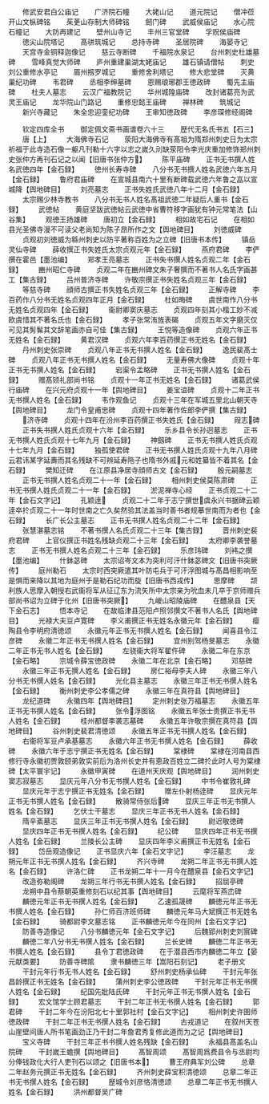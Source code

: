 <!-- { "loadSidebar": true } -->
　　修武安君白公庙记
　　广济院石幢
　　大姥山记
　　道元院记
　　僧冲莅开山文枞碑铭
　　茱茰山存制大师碑铭
　　劒门碑
　　武威侯庙记
　　水心院石幢记
　　大防再建记
　　壁州山寺记
　　丰州三官堂碑
　　孚贶侯庙碑
　　徳尖山院塔记
　　髙骈筑城记
　　总持寺碑
　　圣居院碑
　　海晏寺记
　　天宫寺金铜释迦像记
　　慈云寺断碑
　　千福院水泉记
　　台州刺史杜雄墓碑
　　雪峰真觉大师碑
　　庐州重建巢湖太姥庙记
　　雄石镇请僧帖
　　刺史刘公重修水亭记
　　眉州剏罗城记
　　重修舍利塔记
　　修大悲堂碑
　　灭黄巢纪功碑
　　韦君碑
　　丞相李绅墓碑
　　恩赐琅琊郡王徳政碑
　　蜀先主庙碑
　　杜夫人墓志
　　云汉广福教院记
　　华州城隍庙碑
　　改封诸葛亮为武灵王庙记
　　龙华院山门路记
　　重修忠懿王庙碑
　　禅林碑
　　筑城记
　　新兴寺藏记
　　朱全忠迎銮纪功碑
　　王审知徳政碑
　　李彦琛修经阁碑

　　钦定四库全书
　　御定佩文斋书画谱卷六十三
　　歴代无名氏书五【石三】
　　唐【上】
　　大海佛寺石记
　　荥阳大海佛寺有髙祖为隋郑州刺史日为太宗祈福于此寺造石像一躯凡刊勒十六字以志之嵗久刓缺荥阳令李光庆重加修饰郑州刺史张仲方再刊石记之以闻【旧唐书张仲方】
　　陈平庙碑
　　正书无书撰人姓名武徳四年【金石録】
　　徳州长寿寺碑
　　八分书无书撰人姓名武徳六年五月【金石録】
　　鲁府君庙碑
　　在宣城县南六十里有断碑载武徳六年鲁之嵓以宣城降【舆地碑目】
　　刘亮墓志
　　正书失姓氏武徳八年十二月【金石録】
　　太宗赐少林寺教书
　　八分书无书人姓名髙祖武徳二年疑后人重书【金石録】
　　武徳帖
　　黄庭坚跋武徳帖云武徳中省曹符移字画犹有钟元常笔法【山谷集】
　　观徳王扬雄碑
　　唐初立【金石録】
　　相如故宅石记
　　在相如县光圣佛寺漫不可读父老尚知为陈子昂所作之文【舆地碑目】
　　刘徳威碑
　　贞观初刘徳威为緜州刺史以防平著称百姓为之立碑【旧唐书本传】
　　镇岳灵仙寺碑
　　薛收撰正书失姓氏太宗贞观元年【金石録】
　　燕府君碑
　　李俨撰在霍邑【墨池编】
　　郑孝王亮墓志
　　正书失书撰人姓名贞观二年【金石録】
　　豳州昭仁寺碑
　　贞观二年在豳州碑文朱子奢撰而不著书人名氏字画甚工【集古録】
　　吕州普济寺碑
　　许敬宗撰正书失姓名贞观三年【金石録】
　　等慈寺碑
　　顔师古撰正书失姓名贞观三年【金石録】
　　正解寺碑
　　李百药作八分书无姓名贞观四年正月【金石録】
　　杜如晦碑
　　虞世南作八分书无姓名贞观四年【金石録】
　　衞尉卿窦庆墓志
　　贞观四年刻其小楷工妙不减欧虞惜其不著名氏也【金石録】
　　孝子张常洧旌表碣
　　贞观五年文字磨灭仅可见其髣髴其文辞笔画亦自可佳【集古録】
　　王悦等造像碑
　　贞观六年正书无姓名【金石録】
　　黄君汉碑
　　贞观六年李百药撰正书无姓名【金石録】
　　丹州刺史张崇碑
　　贞观八年正书无书撰人姓名【金石録】
　　逸民裴髙士碑
　　贞观八年正书无书撰人姓名【金石録】
　　无量寿佛大像碑
　　贞观十年正书无书撰人姓名【金石録】
　　宕渠令孟略碑
　　正书无书撰人姓名【金石録】
　　赠髙颎礼部尚书铭
　　贞观十一年正书无姓名【金石録】
　　诸葛武侯行庙碑
　　在兴元府贞观十一年【舆地碑目】
　　姜宝谊碑
　　贞观十二年正书无书撰人姓名【金石録】
　　韦作观鱼记
　　贞观十三年在军城五里北山朝天寺【舆地碑目】
　　龙门令皇甫忠碑
　　贞观十四年著作佐郎李俨撰【集古録】
　　济寺碑
　　贞观十四年在汾州李百药撰正书失姓氏【金石録】
　　叚志碑
　　正书失书撰人姓氏贞观十六年【金石録】
　　乐乡县令长孙迥墓志
　　正书无书撰人姓氏贞观十七年九月【金石録】
　　神劔碑
　　正书无书撰人姓氏贞观十七年九月【金石録】
　　独孤使君碑
　　正书无书撰人姓氏贞观十九年八月碑云君讳某字延夀而其名残缺不可辨延寿陁子也隋书外戚元和姓纂皆不着其名【金石録】
　　樊知迁碑
　　在江原县净居寺顔师古文【金石録】
　　殷元嗣墓志
　　正书无书撰人姓名贞观二十一年【金石録】
　　相州刺史侯莫陈肃碑
　　正书无书撰人姓氏贞观二十一年【金石録】
　　淤泥禅寺心经
　　正书贞观二十二年【金石文字记】
　　孔颖逹
　　贞观二十二年于志宁撰世虞永兴书据碑云颖逹卒扵贞观二十一年时世南之亡久矣然验其法盖当时善书者规摹世南而为者也【金石録】
　　长广长公主墓志
　　正书无书撰人姓名贞观二十二年【金石録】
　　张慧湛墓志铭
　　不著书撰人名氏贞观二十三年【集古録】
　　晋州刺史裴府君碑
　　上官仪撰正书姓名残缺贞观二十三年【金石録】
　　太府卿李袭誉墓志
　　正书无书撰人姓名贞观二十三年【金石録】
　　乐彦玮碑
　　刘袆之撰【墨池编】
　　什鉢苾碑
　　太宗诏岑文本为突利可汗什鉢苾碑文【旧唐书突厥传】
　　庭州勒石
　　太宗时西突厥遣其叶防屯兵于可汗浮图城与髙昌相影响至是惧而来降以其地为庭州于是勒石纪功而旋【旧唐书西戎传】
　　思摩碑
　　颉利族人思摩入朝授右武衞将军从征辽东为流矢所中太宗亲为吮血未几卒于京师赠兵部尚书诏为立碑于化州【旧唐书突厥】
　　九嵕山昭陵庙碑
　　在醴泉县【天下金石志】
　　悟本寺记
　　在故临津县范阳卢照邻撰文不著书人名氏【舆地碑目】
　　光禄大夫豆卢寛碑
　　李义甫撰正书无姓名永徽元年【金石録】
　　瘿陶县令李明府清徳颂
　　永徽元年正书无书撰人姓名【金石録】
　　闻喜县令江彦碑
　　永徽二年正书无书撰人姓名【金石録】
　　宜州别驾杨旻墓志
　　永徽二年正书无书人姓名【金石録】
　　左骁衞大将军翟仵碑
　　永徽二年在东京【金石略】
　　宗城令薛宝徳政碑
　　永徽二年在北京【金石略】
　　邓慈碑
　　永徽三年正书无撰人姓名【金石録】
　　房仁裕母李夫人碑
　　永徽三年八分书无书撰人姓名【金石録】
　　光化县主墓志
　　永徽三年正书无书撰人姓名【金石録】
　　衡州刺史李公孝儒之碑
　　永徽三年在真符县【舆地碑目】
　　龙纪道碑
　　永徽四年【舆地碑目】
　　定州刺史张万福墓志
　　永徽五年正书无书撰人姓名【金石録】
　　张令浮图铭
　　永徽五年张士贵撰正书无书人姓名【金石録】
　　桂州都督李袭志墓碑
　　永徽五年许敬宗撰在真符县【舆地碑目】
　　谷州刺史裴君清徳颂
　　永徽五年正书无书撰人姓名【金石録】
　　右衞将军豆卢承基墓志
　　永徽六年正书无书撰人姓名【金石録】
　　薛收碑
　　永徽六年于志宁撰正书无姓名【金石録】
　　棠棣碑
　　棠棣在河南县西修行寺永徽初贾敦颐弟敦实前后为洛州长史并有恵政百姓立二碑扵此时人号为棠棣碑【太平寰宇记】
　　永徽甲寅碑
　　在道州天庆观【舆地碑目】
　　润州刺史窦志寂墓志
　　显庆元年八分书无书撰人姓名【金石録】
　　中书令崔敦礼碑
　　显庆元年于志宁撰正书无姓名【金石録】
　　赠左仆射杨逹碑
　　显庆元年正书无书撰人姓名【金石録】
　　散骑常侍张后碑
　　显庆三年正书无书撰人姓名【金石録】
　　乞伏士干墓志
　　显庆三年正书无书人姓名【金石録】
　　隋辛紊墓志
　　显庆三年正书无书撰人姓名【金石録】
　　尉迟敬徳碑
　　显庆四年正书无书撰人姓名【金石録】
　　纪公碑
　　显庆四年正书无书撰人姓名【金石録】
　　兰陵长公主碑
　　显庆四年李义甫撰正书无姓名【金石録】
　　岱岳观造像记
　　正书显庆六年【金石文字记】
　　李汪墓志
　　龙朔元年正书无书撰人姓名【金石録】
　　齐兴寺碑
　　龙朔二年正书无书撰人姓名【金石録】
　　许洛仁碑
　　正书龙朔二年十一月今在醴泉县【金石文字记】
　　改造弥勒阁碑
　　龙朔三年行书无书撰人姓名【金石録】
　　招屈亭碑
　　龙朔中县令蔡朝英重修刻石以纪其事【舆地碑目】
　　云麾将军燕峦碑
　　麟徳元年正书无书撰人姓名【金石録】
　　乙速孤晟碑
　　麟徳元年正书无书撰人姓名【金石録】
　　孙仁师百济班师碑
　　麟徳元年马大斌撰正书无姓名【金石録】
　　骑都尉李文墓志铭
　　正书麟徳元年今在同州【金石文字记】
　　防善寺造像记
　　八分书麟徳元年【金石文字记】
　　后魏郢州刺史刘賔碑
　　麟徳二年八分书无书撰人姓名【金石録】
　　兰长史碑
　　麟徳二年正书无书撰人姓名【金石録】
　　县令丁君徳政碑
　　在于潜县西市内麟徳二年立【晏元献类要】
　　防善寺碑隂
　　隶书麟徳三年【嵩阳石刻记】
　　老子册文
　　干封元年行书无书人姓名【金石録】
　　舒州刺史杨承仙碑
　　干封元年张昌龄撰正书无姓名【金石録】
　　蒲州刺史李公徳政碑
　　干封元年正书无书撰人姓名【金石録】
　　纪国先妣陆氏碑
　　干封元年正书无书撰人姓名【金石録】
　　宏文馆学士顾君墓志
　　干封二年正书无书撰人姓名【金石録】
　　郭君碑
　　干封二年今在汾阳北七十里郭社村【金石文字记】
　　相州刺史许圉师徳政碑
　　干封二年正书无书撰人姓名【金石録】
　　古戎道记
　　在叙州天苍山崖壁间唐人所书笔画劲正乃干封二年詹君秀复修此道而为之记【舆地碑目】
　　宝义寺碑
　　干封三年正书书撰人姓名残缺【金石録】
　　永福县髙盖名山院碑
　　干封嵗王蟾撰【舆地碑目】
　　髙智周颂
　　髙智周爲费县令与丞尉均分俸钱政化大行人吏刊石以颂之【旧唐书本】
　　曹王府典军刘公碑
　　总章二年赵务元撰正书无姓名【金石録】
　　齐州刺史薛宝积清徳颂
　　总章二年正书无书撰人姓名【金石録】
　　歴城令刘彦恪清徳颂
　　总章二年正书无书撰人姓名【金石録】
　　洪州都督吴广碑
